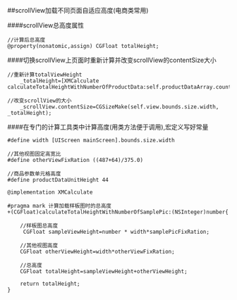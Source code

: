 ##scrollView加载不同页面自适应高度(电商类常用)

####scrollView总高度属性
```
//计算后总高度
@property(nonatomic,assign) CGFloat totalHeight;
```

####切换scrollView上页面时重新计算并改变scrollView的contentSize大小
```
//重新计算totalViewHeight
    _totalHeight=[XMCalculate calculateTotalHeightWithNumberOfProductData:self.productDataArray.count];
    
//改变scrollView的大小
    _scrollView.contentSize=CGSizeMake(self.view.bounds.size.width, _totalHeight);
```

####在专门的计算工具类中计算高度(用类方法便于调用),宏定义写好常量
```
#define width [UIScreen mainScreen].bounds.size.width

//其他视图固定高宽比
#define otherViewFixRation ((487+64)/375.0)

//商品参数单元格高度
#define productDataUnitHeight 44

@implementation XMCalculate

#pragma mark 计算加载样板图时的总高度
+(CGFloat)calculateTotalHeightWithNumberOfSamplePic:(NSInteger)number{
    
    //样板图总高度
     CGFloat sampleViewHeight=number * width*samplePicFixRation;
    
    //其他视图高度
    CGFloat otherViewHeight=width*otherViewFixRation;
    
    //总高度
    CGFloat totalHeight=sampleViewHeight+otherViewHeight;
    
    return totalHeight;
}
```
